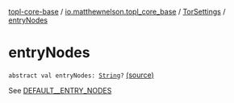 [topl-core-base](../../index.md) / [io.matthewnelson.topl_core_base](../index.md) / [TorSettings](index.md) / [entryNodes](./entry-nodes.md)

# entryNodes

`abstract val entryNodes: `[`String`](https://kotlinlang.org/api/latest/jvm/stdlib/kotlin/-string/index.html)`?` [(source)](https://github.com/05nelsonm/TorOnionProxyLibrary-Android/blob/master/topl-core-base/src/main/java/io/matthewnelson/topl_core_base/TorSettings.kt#L166)

See [DEFAULT__ENTRY_NODES](-d-e-f-a-u-l-t__-e-n-t-r-y_-n-o-d-e-s.md)

